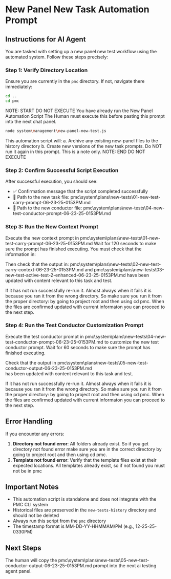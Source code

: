 # New Panel New Task Automation Prompt

## Instructions for AI Agent

You are tasked with setting up a new panel new test workflow using the automated system. Follow these steps precisely:

### Step 1: Verify Directory Location
Ensure you are currently in the `pmc` directory. If not, navigate there immediately:

```bash
cd ..
cd pmc
```

NOTE: START DO NOT EXECUTE
You have already run the New Panel Automation Script
The Human must execute this before pasting this prompt into the next chat panel.
```bash
node system\management\new-panel-new-test.js
```
This automation script will:
a. Archive any existing new-panel files to the history directory
b. Create new versions of the new task prompts.
Do NOT run it again in this prompt. This is a note only.
NOTE: END DO NOT EXECUTE

### Step 2: Confirm Successful Script Execution

After successful execution, you should see:
- ✅ Confirmation message that the script completed successfully
- 📄 Path to the new task file: pmc\system\plans\new-tests\01-new-test-carry-prompt-06-23-25-0153PM.md
- 📄 Path to the new conductor file: pmc\system\plans\new-tests\04-new-test-conductor-prompt-06-23-25-0153PM.md

### Step 3: Run the New Context Prompt

Execute the new context prompt in pmc\system\plans\new-tests\01-new-test-carry-prompt-06-23-25-0153PM.md
Wait for 120 seconds to make sure the prompt has finished executing. You must check that the information in: 

Then check that the output in:
pmc\system\plans\new-tests\02-new-test-carry-context-06-23-25-0153PM.md and pmc\system\plans\new-tests\03-new-test-active-test-2-enhanced-06-23-25-0153PM.md
have been updated with content relevant to this task and test.

If it has not run successfully re-run it. Almost always when it fails it is because you ran it from the wrong directory. So make sure you run it from the proper directory: by going to project root and then using cd pmc. When the files are confirmed updated with current informaton you can proceed to the next step. 

### Step 4: Run the Test Conductor Customization Prompt 

Execute the test conductor prompt in pmc\system\plans\new-tests\04-new-test-conductor-prompt-06-23-25-0153PM.md to customize the new test conductor prompt. 
Wait for 60 seconds to make sure the prompt has finished executing. 

Check that the output in pmc\system\plans\new-tests\05-new-test-conductor-output-06-23-25-0153PM.md  
has been updated with content relevant to this task and test.

If it has not run successfully re-run it. Almost always when it fails it is because you ran it from the wrong directory. So make sure you run it from the proper directory: by going to project root and then using cd pmc. When the files are confirmed updated with current informaton you can proceed to the next step. 

## Error Handling

If you encounter any errors:

1. **Directory not found error**: All folders already exist. So if you get directory not found error make sure you are in the correct directory by going to project root and then using cd pmc.
2. **Template not found error**: Verify that the template files exist at their expected locations. All templates already exist, so if not found you must not be in pmc

## Important Notes

- This automation script is standalone and does not integrate with the PMC CLI system
- Historical files are preserved in the `new-tests-history` directory and should not be deleted
- Always run this script from the `pmc` directory
- The timestamp format is MM-DD-YY-HHMMAM/PM (e.g., 12-25-25-0330PM)

## Next Steps
The human will copy the pmc\system\plans\new-tests\05-new-test-conductor-output-06-23-25-0153PM.md prompt into the next ai testing agent panel.
